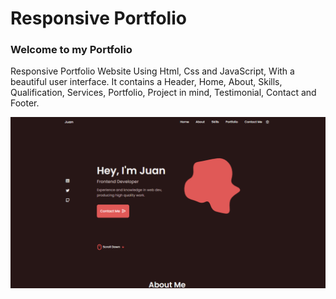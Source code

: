 # Responsive Portfolio

### Welcome to my Portfolio

Responsive Portfolio Website Using Html, Css and JavaScript, With a beautiful user interface. It contains a Header, Home, About, Skills, Qualification, Services, Portfolio, Project in mind, Testimonial, Contact and Footer.

![Resume cv](/preview.png)

